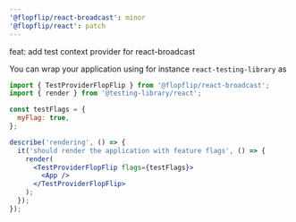```yaml
---
'@flopflip/react-broadcast': minor
'@flopflip/react': patch
---
```


feat: add test context provider for react-broadcast

You can wrap your application using for instance `react-testing-library` as

```jsx
import { TestProviderFlopFlip } from '@flopflip/react-broadcast';
import { render } from '@testing-library/react';

const testFlags = {
  myFlag: true,
};

describe('rendering', () => {
  it('should render the application with feature flags', () => {
    render(
      <TestProviderFlopFlip flags={testFlags}>
        <App />
      </TestProviderFlopFlip>
    );
  });
});
```
